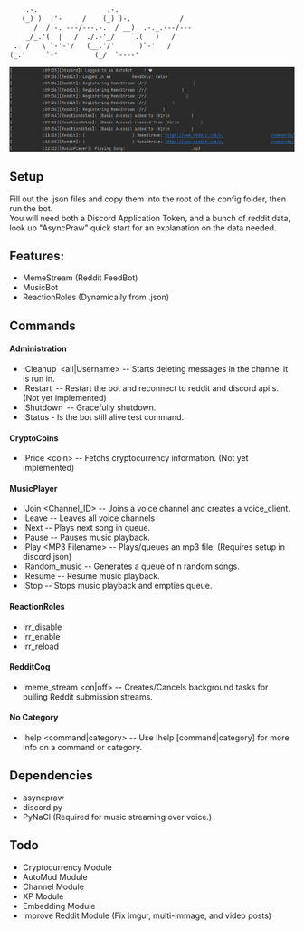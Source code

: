 ```
    .-.                 .-.                   
   (_) )  .'-     /    (_) )-.            /   
      /  /.-. ---/---.-.  / __)  .-._.---/--- 
    _/_.'(  |   /  ./.-'_/    `.(   )   /     
 .  /   \ `-'-'/   (__.'/'      )`-'   /      
(_.'     `-'         (_/  `----'              
```

![Sample](LogExample.png)

## Setup

Fill out the .json files and copy them into the root of the config folder, then run the bot.  
You will need both a Discord Application Token, and a bunch of reddit data, look up "AsyncPraw" quick start for an explanation on the data needed.  


## Features:
- MemeStream (Reddit FeedBot)
- MusicBot 
- ReactionRoles (Dynamically from .json)


## Commands

#### Administration  
- !Cleanup \<all|Username> -- Starts deleting messages in the channel it is run in.  
- !Restart -- Restart the bot and reconnect to reddit and discord api's. (Not yet implemented)  
- !Shutdown -- Gracefully shutdown.  
- !Status - Is the bot still alive test command.  
#### CryptoCoins  
- !Price \<coin> -- Fetchs cryptocurrency information. (Not yet implemented)  
#### MusicPlayer   
- !Join \<Channel_ID> -- Joins a voice channel and creates a voice_client.  
- !Leave -- Leaves all voice channels  
- !Next -- Plays next song in queue.
- !Pause -- Pauses music playback.
- !Play \<MP3 Filename> -- Plays/queues an mp3 file. (Requires setup in discord.json)  
- !Random_music <n of songs> -- Generates a queue of n random songs.
- !Resume -- Resume music playback.
- !Stop -- Stops music playback and empties queue.  
#### ReactionRoles  
- !rr_disable
- !rr_enable
- !rr_reload  
#### RedditCog  
- !meme_stream \<on|off> -- Creates/Cancels background tasks for pulling Reddit submission streams.
#### No Category  
- !help <command|category> -- Use !help [command|category] for more info on a command or category.


## Dependencies
- asyncpraw  
- discord.py  
- PyNaCl (Required for music streaming over voice.)

    
## Todo
- Cryptocurrency Module
- AutoMod Module
- Channel Module
- XP Module
- Embedding Module
- Improve Reddit Module (Fix imgur, multi-immage, and video posts)
